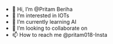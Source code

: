 - 👋 Hi, I’m @Pritam Beriha
- 👀 I’m interested in IOTs
- 🌱 I’m currently learning AI
- 💞️ I’m looking to collaborate on 
- 📫 How to reach me @pritam018-Insta

<!---
pritamoo7/pritamoo7 is a ✨ special ✨ repository because its `README.md` (this file) appears on your GitHub profile.
You can click the Preview link to take a look at your changes.
--->
